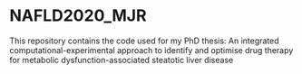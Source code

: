 # NAFLD2020_MJR
This repository contains the code used for my PhD thesis: An integrated computational-experimental approach to identify and optimise drug therapy for metabolic dysfunction-associated steatotic liver disease
